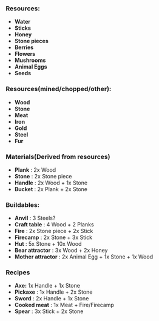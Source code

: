 ### Resources:
 
  * **Water**
  * **Sticks**
  * **Honey**
  * **Stone pieces**
  * **Berries**
  * **Flowers**
  * **Mushrooms**
  * **Animal Eggs**
  * **Seeds**

### Resources(mined/chopped/other):
 
  * **Wood**
  * **Stone**
  * **Meat**
  * **Iron**
  * **Gold**
  * **Steel**
  * **Fur**

### Materials(Derived from resources)

  * **Plank** : 2x Wood
  * **Stone** : 2x Stone piece
  * **Handle** : 2x Wood + 1x Stone
  * **Bucket** : 2x Plank + 2x Stone

### Buildables:
 
  * **Anvil** : 3 Steels? 
  * **Craft table** : 4 Wood + 2 Planks
  * **Fire** : 2x Stone piece + 2x Stick
  * **Firecamp** : 2x Stone + 3x Stick
  * **Hut** : 5x Stone + 10x Wood
  * **Bear attractor** : 3x Wood + 2x Honey
  * **Mother attractor** : 2x Animal Egg + 1x Stone + 1x Wood

### Recipes

  * **Axe:** 1x Handle + 1x Stone
  * **Pickaxe** : 1x Handle + 2x Stone
  * **Sword** : 2x Handle + 1x Stone
  * **Cooked meat** : 1x Meat + Fire/Firecamp
  * **Spear** : 3x Stick + 2x Stone